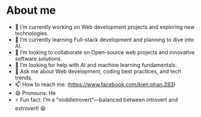 # About me

- 🔭 I’m currently working on Web development projects and exploring new technologies.
- 🌱 I’m currently learning Full-stack development and planning to dive into AI.
- 👯 I’m looking to collaborate on Open-source web projects and innovative software solutions.
- 🤔 I’m looking for help with AI and machine learning fundamentals.
- 💬 Ask me about Web development, coding best practices, and tech trends.
- 📫 How to reach me: (https://www.facebook.com/kien.phan.283)
- 😄 Pronouns: He
- ⚡ Fun fact: I’m a "middletrovert"—balanced between introvert and extrovert! 😆
